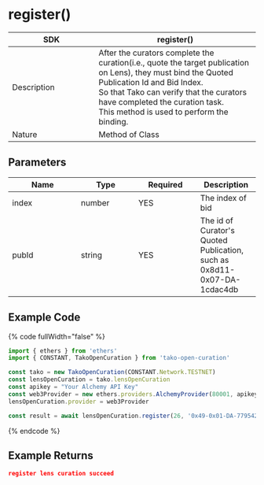 # register()

<table><thead><tr><th width="160">SDK</th><th>register()</th></tr></thead><tbody><tr><td>Description</td><td>After the curators complete the curation(i.e., quote the target publication on Lens), they must bind the Quoted Publication Id and Bid Index.<br>So that Tako can verify that the curators have completed the curation task.<br>This method is used to perform the binding.</td></tr><tr><td>Nature</td><td>Method of Class</td></tr></tbody></table>

## Parameters

<table><thead><tr><th width="124">Name</th><th width="101">Type</th><th width="110">Required</th><th>Description</th></tr></thead><tbody><tr><td>index</td><td>number</td><td>YES</td><td>The index of bid</td></tr><tr><td>pubId</td><td>string</td><td>YES</td><td>The id of Curator's Quoted Publication, such as 0x8d11-0x07-DA-1cdac4db</td></tr></tbody></table>

## Example Code

{% code fullWidth="false" %}
```typescript
import { ethers } from 'ethers'
import { CONSTANT, TakoOpenCuration } from 'tako-open-curation'

const tako = new TakoOpenCuration(CONSTANT.Network.TESTNET)
const lensOpenCuration = tako.lensOpenCuration
const apikey = "Your Alchemy API Key"
const web3Provider = new ethers.providers.AlchemyProvider(80001, apikey)
lensOpenCuration.provider = web3Provider

const result = await lensOpenCuration.register(26, '0x49-0x01-DA-779542b8')
```
{% endcode %}

## Example Returns

```json
register lens curation succeed
```
